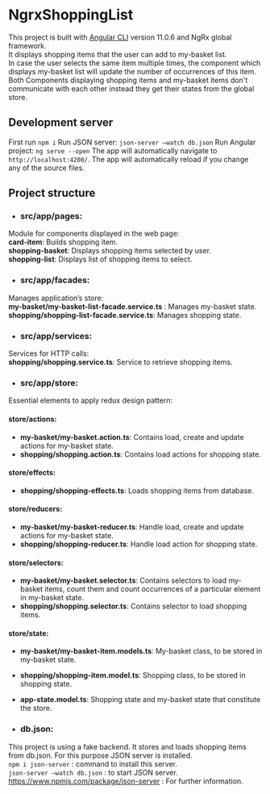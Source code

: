# NgrxShoppingList

This project is built with [Angular CLI](https://github.com/angular/angular-cli) version 11.0.6 and NgRx global framework. <br />
It displays shopping items that the user can add to my-basket list. <br />
In case the user selects the same item multiple times, the component which displays my-basket list will update the number of occurrences of this item. <br />
Both Components displaying shopping items and my-basket items don't communicate with each other instead they get their states from the global store. <br />

## Development server

First run `npm i`
Run JSON server: `json-server –watch db.json` 
Run Angular project: `ng serve --open`
The app will automatically navigate to `http://localhost:4200/`. 
The app will automatically reload if you change any of the source files.

## Project structure

- ### src/app/pages: <br />
Module for components displayed in the web page: <br />
**card-item**: Builds shopping item. <br />
**shopping-basket**: 
Displays shopping items selected by user. <br />
**shopping-list**:
Displays list of shopping items to select. <br />
- ### src/app/facades: <br />
Manages application’s store: <br />
**my-basket/my-basket-list-facade.service.ts** :
Manages my-basket state. <br />
**shopping/shopping-list-facade.service.ts**: 
   Manages shopping state.  <br />
- ### src/app/services: <br />
Services for HTTP calls: <br />
**shopping/shopping.service.ts**:
Service to retrieve shopping items. <br />
- ### src/app/store: <br />
Essential elements to apply redux design pattern: <br />
#### store/actions:  <br />
- **my-basket/my-basket.action.ts**: 
Contains load, create and update actions for my-basket state. <br />
- **shopping/shopping.action.ts**: 
Contains load actions for shopping state. <br />
#### store/effects:  <br />
- **shopping/shopping-effects.ts**: 
Loads shopping items from database. <br />
#### store/reducers: <br />
- **my-basket/my-basket-reducer.ts**: 
Handle load, create and update actions for my-basket state.<br />
- **shopping/shopping-reducer.ts**: 
Handle load action for shopping state.<br />
#### store/selectors: <br />
- **my-basket/my-basket.selector.ts**: 
Contains selectors to load my-basket items, count them and count occurrences of a particular element in my-basket state. <br />
- **shopping/shopping.selector.ts**:
Contains selector to load shopping items. <br />
#### store/state: <br />
- **my-basket/my-basket-item.models.ts**: 
My-basket class, to be stored in my-basket state. <br />
- **shopping/shopping-item.model.ts**:
Shopping class, to be stored in shopping state. <br />
- **app-state.model.ts**: 
Shopping state and my-basket state that constitute the store. <br />

- ### db.json: 
This project is using a fake backend. It stores and loads shopping items from db.json. For this purpose JSON server is installed. <br />
`npm i json-server` : command to install this server. <br />
`json-server –watch db.json` : to start JSON server. <br />
https://www.npmjs.com/package/json-server : For further information.
